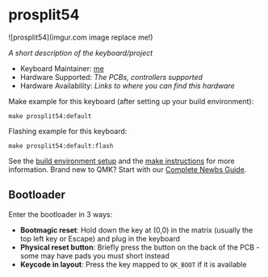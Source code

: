 # prosplit54

![prosplit54](imgur.com image replace me!)

*A short description of the keyboard/project*

* Keyboard Maintainer: [me](https://github.com/me)
* Hardware Supported: *The PCBs, controllers supported*
* Hardware Availability: *Links to where you can find this hardware*

Make example for this keyboard (after setting up your build environment):

    make prosplit54:default

Flashing example for this keyboard:

    make prosplit54:default:flash

See the [build environment setup](https://docs.qmk.fm/#/getting_started_build_tools) and the [make instructions](https://docs.qmk.fm/#/getting_started_make_guide) for more information. Brand new to QMK? Start with our [Complete Newbs Guide](https://docs.qmk.fm/#/newbs).

## Bootloader

Enter the bootloader in 3 ways:

* **Bootmagic reset**: Hold down the key at (0,0) in the matrix (usually the top left key or Escape) and plug in the keyboard
* **Physical reset button**: Briefly press the button on the back of the PCB - some may have pads you must short instead
* **Keycode in layout**: Press the key mapped to `QK_BOOT` if it is available
